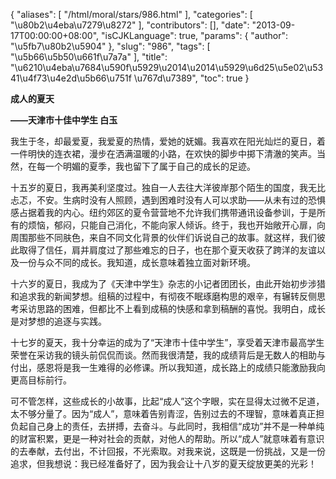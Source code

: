 {
    "aliases": [
        "/html/moral/stars/986.html"
    ],
    "categories": [
        "\u80b2\u4eba\u7279\u8272"
    ],
    "contributors": [],
    "date": "2013-09-17T00:00:00+08:00",
    "isCJKLanguage": true,
    "params": {
        "author": "\u5fb7\u80b2\u5904"
    },
    "slug": "986",
    "tags": [
        "\u5b66\u5b50\u661f\u7a7a"
    ],
    "title": "\u6210\u4eba\u7684\u590f\u5929\u2014\u2014\u5929\u6d25\u5e02\u5341\u4f73\u4e2d\u5b66\u751f \u767d\u7389",
    "toc": true
}

**成人的夏天**




**——天津市十佳中学生 白玉**









我生于冬，却最爱夏，我爱夏的热情，爱她的妩媚。我喜欢在阳光灿烂的夏日，着一件明快的连衣裙，漫步在洒满温暖的小路，在欢快的脚步中掷下清澈的笑声。当然，在每一个明媚的夏季，我也留下了属于自己的成长的足迹。









十五岁的夏日，我再美利坚度过。独自一人去往大洋彼岸那个陌生的国度，我无比忐忑，不安。生病时没有人照顾，遇到困难时没有人可以求助——从未有过的恐惧感占据着我的内心。纽约郊区的夏令营营地不允许我们携带通讯设备参训，于是所有的烦恼，郁闷，只能自己消化，不能向家人倾诉。终于，我也开始敞开心扉，向周围那些不同肤色，来自不同文化背景的伙伴们诉说自己的故事。就这样，我们彼此取得了信任，肩并肩度过了那些难忘的日子，也在那个夏天收获了跨洋的友谊以及一份与众不同的成长。我知道，成长意味着独立面对新环境。









十六岁的夏日，我成为了《天津中学生》杂志的小记者团团长，由此开始初步涉猎和追求我的新闻梦想。组稿的过程中，有彻夜不眠琢磨构思的艰辛，有辗转反侧思考采访思路的困难，但都比不上看到成稿的快感和拿到稿酬的喜悦。我明白，成长是对梦想的追逐与实践。









十七岁的夏天，我十分幸运的成为了“天津市十佳中学生”，享受着天津市最高学生荣誉在采访我的镜头前侃侃而谈。然而我很清楚，我的成绩背后是无数人的相助与付出，感恩将是我一生难得的必修课。所以我知道，成长路上的成绩只能激励我向更高目标前行。









可不管怎样，这些成长的小故事，比起“成人”这个字眼，实在显得太过微不足道，太不够分量了。因为“成人”，意味着告别青涩，告别过去的不理智，意味着真正担负起自己身上的责任，去拼搏，去奋斗。与此同时，我相信“成功”并不是一种单纯的财富积累，更是一种对社会的贡献，对他人的帮助。所以“成人”就意味着有意识的去奉献，去付出，不计回报，不光索取。对我来说，这既是一份挑战，又是一份追求，但我想说：我已经准备好了，因为我会让十八岁的夏天绽放更美的光彩！


